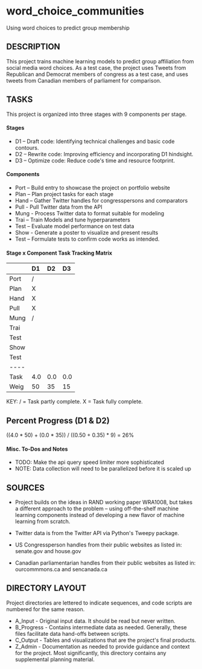 # word_choice_communities
Using word choices to predict group membership

## DESCRIPTION

This project trains machine learning models to predict group affiliation from
social media word choices.  As a test case, the project uses Tweets from Republican and Democrat members of congress as a test case, and uses tweets from Canadian members of parliament for comparison.

## TASKS

This project is organized into three stages with 9 components per stage.

#### Stages

+ D1 – Draft code: Identifying technical challenges and basic code contours.
+ D2 – Rewrite code: Improving efficiency and incorporating D1 hindsight.
+ D3 – Optimize code: Reduce code's time and resource footprint.

#### Components

+ Port – Build entry to showcase the project on portfolio website
+ Plan – Plan project tasks for each stage
+ Hand – Gather Twitter handles for congresspersons and comparators
+ Pull - Pull Twitter data from the API
+ Mung - Process Twitter data to format suitable for modeling
+ Trai – Train Models and tune hyperparameters
+ Test – Evaluate model performance on test data
+ Show - Generate a poster to visualize and present results
+ Test – Formulate tests to confirm code works as intended.

#### Stage x Component Task Tracking Matrix

|   | D1| D2| D3|
|:- |:- |:- |:- |
Port| / |   |   |
Plan| X |   |   |
Hand| X |   |   |
Pull| X |   |   |
Mung| / |   |   |
Trai|   |   |   |
Test|   |   |   |
Show|   |   |   |
Test|   |   |   |
----|   |   |   |
Task|4.0|0.0|0.0|
Weig| 50| 35| 15|

KEY:
/ = Task partly complete.
X = Task fully complete.

## Percent Progress (D1 & D2)

((4.0 * 50) + (0.0 * 35)) / ((0.50 + 0.35) * 9) = 26%

#### Misc. To-Dos and Notes
+ TODO: Make the api query speed limiter more sophisticated
+ NOTE: Data collection will need to be parallelized before it is scaled up

## SOURCES

+ Project builds on the ideas in RAND working paper WRA1008, but takes a
different approach to the problem – using off-the-shelf machine learning
components instead of developing a new flavor of machine learning from scratch.

+ Twitter data is from the Twitter API via Python's Tweepy package.

+ US Congressperson handles from their public websites as listed in: senate.gov
and house.gov

+ Canadian parliamentarian handles from their public websites as listed in: ourcommmons.ca and sencanada.ca

## DIRECTORY LAYOUT
Project directories are lettered to indicate sequences, and code scripts are
numbered for the same reason.
+ A_Input - Original input data.  It should be read but never written.
+ B_Progress - Contains intermediate data as needed.  Generally, these files
facilitate data hand-offs between scripts.
+ C_Output - Tables and visualizations that are the project's final products.
+ Z_Admin - Documentation as needed to provide guidance and context for the
project. Most significantly, this directory contains any supplemental planning material.
